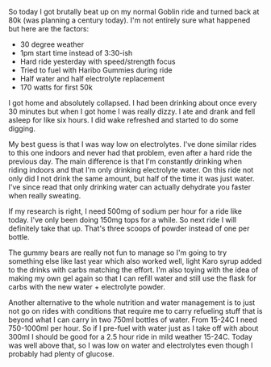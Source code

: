 So today I got brutally beat up on my normal Goblin ride and turned back at 80k (was planning a century today). I'm not entirely sure what happened but here are the factors:

- 30 degree weather
- 1pm start time instead of 3:30-ish
- Hard ride yesterday with speed/strength focus
- Tried to fuel with Haribo Gummies during ride
- Half water and half electrolyte replacement
- 170 watts for first 50k

I got home and absolutely collapsed. I had been drinking about once every 30 minutes but when I got home I was really dizzy. I ate and drank and fell asleep for like six hours. I did wake refreshed and started to do some digging.

My best guess is that I was way low on electrolytes. I've done similar rides to this one indoors and never had that problem, even after a hard ride the previous day. The main difference is that I'm constantly drinking when riding indoors and that I'm only drinking electrolyte water. On this ride not only did I not drink the same amount, but half of the time it was just water. I've since read that only drinking water can actually dehydrate you faster when really sweating. 

If my research is right, I need 500mg of sodium per hour for a ride like today. I've only been doing 150mg tops for a while. So next ride I will definitely take that up. That's three scoops of powder instead of one per bottle.

The gummy bears are really not fun to manage so I'm going to try something else like last year which also worked well, light Karo syrup added to the drinks with carbs matching the effort. I'm also toying with the idea of making my own gel again so that I can refill water and still use the flask for carbs with the new water + electrolyte powder.

Another alternative to the whole nutrition and water management is to just not go on rides with conditions that require me to carry refueling stuff that is beyond what I can carry in two 750ml bottles of water. From 15-24C I need 750-1000ml per hour. So if I pre-fuel with water just as I take off with about 300ml I should be good for a 2.5 hour ride in mild weather 15-24C. Today was well above that, so I was low on water and electrolytes even though I probably had plenty of glucose.